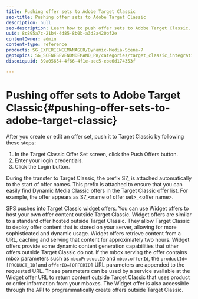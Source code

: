 ```yaml
---
title: Pushing offer sets to Adobe Target Classic
seo-title: Pushing offer sets to Adobe Target Classic
description: null
seo-description: Learn how to push offer sets to Adobe Target Classic.
uuid: 8c895a7c-21b4-4d85-8b0b-a3d2a420bf2e
contentOwner: admin
content-type: reference
products: SG_EXPERIENCEMANAGER/Dynamic-Media-Scene-7
geptopics: SG_SCENESEVENONDEMAND_PK/categories/target_classic_integration
discoiquuid: 39a05654-4f66-4f1e-aec5-ebe6d174353f

---
```


# Pushing offer sets to Adobe Target Classic{#pushing-offer-sets-to-adobe-target-classic}

After you create or edit an offer set, push it to Target Classic by following these steps:

1. In the Target Classic Offer Set screen, click the Push Offers button. 
1. Enter your login credentials.
1. Click the Login button.

During the transfer to Target Classic, the prefix S7_ is attached automatically to the start of offer names. This prefix is attached to ensure that you can easily find Dynamic Media Classic offers in the Target Classic offer list. For example, the offer appears as S7_&lt;name of offer set&gt;_&lt;offer name&gt;.

SPS pushes into Target Classic widget offers. You can use Widget offers to host your own offer content outside Target Classic. Widget offers are similar to a standard offer hosted outside Target Classic. They allow Target Classic to deploy offer content that is stored on your server, allowing for more sophisticated and dynamic usage. Widget offers retrieve content from a URL, caching and serving that content for approximately two hours. Widget offers provide some dynamic content generation capabilities that other offers outside Target Classic do not. If the mbox serving the offer contains mbox parameters such as `mboxProductID` and `mbox.offerId`, the `productId=[PRODUCT_ID]`and `offerID=[OFFERID]` URL parameters are appended to the requested URL. These parameters can be used by a service available at the Widget offer URL to return content outside Target Classic that uses product or order information from your mboxes. The Widget offer is also accessible through the API to programmatically create offers outside Target Classic.
